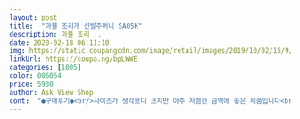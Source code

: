 ```yaml
---
layout: post 
title:  "마블 조리개 신발주머니 SA05K" 
description: 마블 조리 ..
date: 2020-02-18 06:11:10 
img: https://static.coupangcdn.com/image/retail/images/2019/10/02/15/9/3214f0ca-10dd-4381-bcfc-7b49df6033c0.jpg 
linkUrl: https://coupa.ng/bpLWWE 
categories: [1005] 
color: 006064 
price: 5930 
author: Ask View Shop 
cont:  "●구매후기●<br/>사이즈가 생각보다 크지만 아주 저렴한 금액에 좋은 제품입니다<br/>생각보다 사이즈가 커요 조금만 작아도 좋지 않았을까 싶어요<br/>일단 빠른배송 착한가격에 반했어요 아들신발주머니로 딱이고요 디자인도 무난하고요 아들도 좋아합니다  사춘기아들이 까다로운데 맘에 든다고 하네요 근데 살짝 신발주머니하기에는 크긴크네요 그래도 좋네요<br/>학교에 막 들고 다닐수 있는 신발주머니 찾다가 샀는데<br/>" 
---
```

